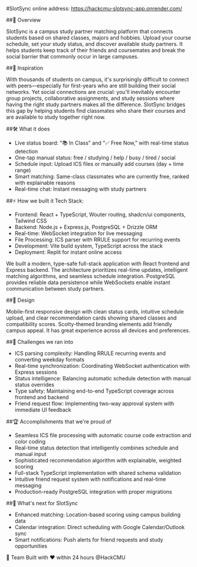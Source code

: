 #SlotSync
online address: https://hackcmu-slotsync-app.onrender.com/

##🚀 Overview 

SlotSync is a campus study partner matching platform that connects students based on shared classes, majors and hobbies. Upload your course schedule, set your study status, and discover available study partners. It helps students keep track of their friends and coursemates and break the social barrier that commonly occur in large campuses.

##🎯 Inspiration 

With thousands of students on campus, it's surprisingly difficult to connect with peers—especially for first-years who are still building their social networks. Yet social connections are crucial: you'll inevitably encounter group projects, collaborative assignments, and study sessions where having the right study partners makes all the difference. SlotSync bridges this gap by helping students find classmates who share their courses and are available to study together right now.

##🛠 What it does

- Live status board: "📚 In Class" and "✅ Free Now," with real-time status detection
- One-tap manual status: free / studying / help / busy / tired / social
- Schedule input: Upload ICS files or manually add courses (day + time range)
- Smart matching: Same-class classmates who are currently free, ranked with explainable reasons
- Real-time chat: Instant messaging with study partners

##⚡ How we built it Tech Stack:
- Frontend: React + TypeScript, Wouter routing, shadcn/ui components, Tailwind CSS
- Backend: Node.js + Express.js, PostgreSQL + Drizzle ORM
- Real-time: WebSocket integration for live messaging
- File Processing: ICS parser with RRULE support for recurring events
- Development: Vite build system, TypeScript across the stack
- Deployment: Replit for instant online access

We built a modern, type-safe full-stack application with React frontend and Express backend. The architecture prioritizes real-time updates, intelligent matching algorithms, and seamless schedule integration. PostgreSQL provides reliable data persistence while WebSockets enable instant communication between study partners.

##🎨 Design 

Mobile-first responsive design with clean status cards, intuitive schedule upload, and clear recommendation cards showing shared classes and compatibility scores. Scotty-themed branding elements add friendly campus appeal. It has great experience across all devices and preferences.

##💪 Challenges we ran into
- ICS parsing complexity: Handling RRULE recurring events and converting weekday formats
- Real-time synchronization: Coordinating WebSocket authentication with Express sessions
- Status intelligence: Balancing automatic schedule detection with manual status overrides
- Type safety: Maintaining end-to-end TypeScript coverage across frontend and backend
- Friend request flow: Implementing two-way approval system with immediate UI feedback

##🏆 Accomplishments that we're proud of
- Seamless ICS file processing with automatic course code extraction and color coding
- Real-time status detection that intelligently combines schedule and manual input
- Sophisticated recommendation algorithm with explainable, weighted scoring
- Full-stack TypeScript implementation with shared schema validation
- Intuitive friend request system with notifications and real-time messaging
- Production-ready PostgreSQL integration with proper migrations


##🔮 What's next for SlotSync
- Enhanced matching: Location-based scoring using campus building data
- Calendar integration: Direct scheduling with Google Calendar/Outlook sync
- Smart notifications: Push alerts for friend requests and study opportunities


👥 Team Built with ❤️ within 24 hours @HackCMU
